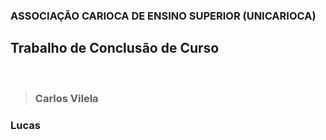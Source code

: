 ### ASSOCIAÇÃO CARIOCA DE ENSINO SUPERIOR (UNICARIOCA)
## Trabalho de Conclusão de Curso
<addr></addr>
<br>
> ### Carlos Vilela
### Lucas

